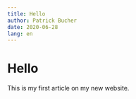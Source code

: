 ```yaml
---
title: Hello
author: Patrick Bucher
date: 2020-06-28
lang: en
---
```


# Hello

This is my first article on my new website.
